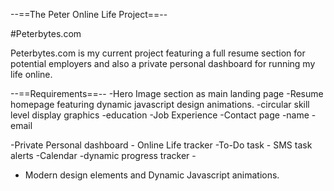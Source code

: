   --==The Peter Online Life Project==--
	
#Peterbytes.com  
	
Peterbytes.com is my current project featuring a full resume section for potential employers and also a private personal dashboard for running my life online. 


--==Requirements==--
-Hero Image section as main landing page
-Resume homepage featuring dynamic javascript design animations. 
   	-circular skill level display graphics 
	 	-education 
	 	-Job Experience 
-Contact page
  	-name
		-email 

-Private Personal dashboard - Online Life tracker
     -To-Do task
		     - SMS task alerts
		 -Calendar 
		 -dynamic progress tracker
		 -
- Modern design elements and Dynamic Javascript animations. 



